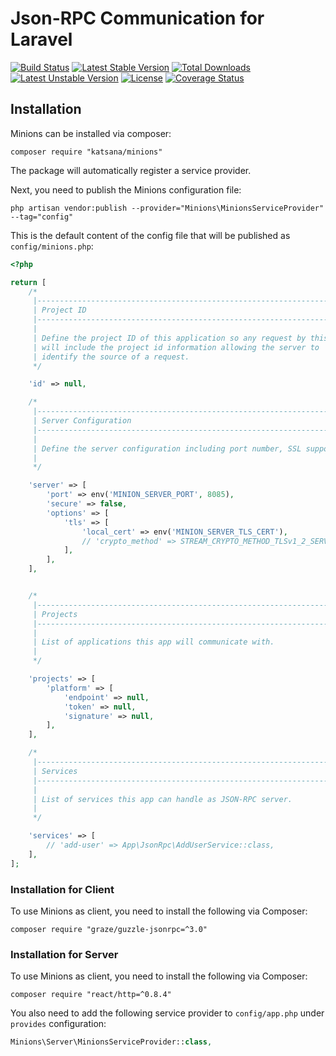 Json-RPC Communication for Laravel
===================

[![Build Status](https://travis-ci.org/katsana/minions.svg?branch=master)](https://travis-ci.org/katsana/minions)
[![Latest Stable Version](https://poser.pugx.org/katsana/minions/v/stable)](https://packagist.org/packages/katsana/minions)
[![Total Downloads](https://poser.pugx.org/katsana/minions/downloads)](https://packagist.org/packages/katsana/minions)
[![Latest Unstable Version](https://poser.pugx.org/katsana/minions/v/unstable)](https://packagist.org/packages/katsana/minions)
[![License](https://poser.pugx.org/katsana/minions/license)](https://packagist.org/packages/katsana/minions)
[![Coverage Status](https://coveralls.io/repos/github/katsana/minions/badge.svg?branch=master)](https://coveralls.io/github/katsana/minions?branch=master)

## Installation

Minions can be installed via composer:

```
composer require "katsana/minions"
```

The package will automatically register a service provider.

Next, you need to publish the Minions configuration file:

```
php artisan vendor:publish --provider="Minions\MinionsServiceProvider" --tag="config"
```

This is the default content of the config file that will be published as `config/minions.php`:

```php
<?php

return [
    /*
     |--------------------------------------------------------------------------
     | Project ID
     |--------------------------------------------------------------------------
     |
     | Define the project ID of this application so any request by this app
     | will include the project id information allowing the server to
     | identify the source of a request.
     */

    'id' => null,

    /*
     |--------------------------------------------------------------------------
     | Server Configuration
     |--------------------------------------------------------------------------
     |
     | Define the server configuration including port number, SSL support etc.
     |
     */

    'server' => [
        'port' => env('MINION_SERVER_PORT', 8085),
        'secure' => false,
        'options' => [
            'tls' => [
                'local_cert' => env('MINION_SERVER_TLS_CERT'),
                // 'crypto_method' => STREAM_CRYPTO_METHOD_TLSv1_2_SERVER
            ],
        ],
    ],


    /*
     |--------------------------------------------------------------------------
     | Projects
     |--------------------------------------------------------------------------
     |
     | List of applications this app will communicate with.
     |
     */

    'projects' => [
        'platform' => [
            'endpoint' => null,
            'token' => null,
            'signature' => null,
        ],
    ],

    /*
     |--------------------------------------------------------------------------
     | Services
     |--------------------------------------------------------------------------
     |
     | List of services this app can handle as JSON-RPC server.
     |
     */

    'services' => [
        // 'add-user' => App\JsonRpc\AddUserService::class,
    ],
];
```

### Installation for Client

To use Minions as client, you need to install the following via Composer:

```
composer require "graze/guzzle-jsonrpc=^3.0"
```


### Installation for Server

To use Minions as client, you need to install the following via Composer:

```
composer require "react/http=^0.8.4"
```

You also need to add the following service provider to `config/app.php` under `provides` configuration:

```php
Minions\Server\MinionsServiceProvider::class,
```

